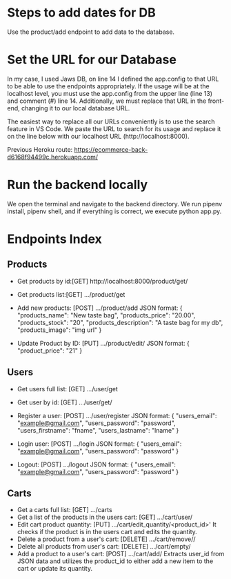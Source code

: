 # Steps to add dates for DB
Use the product/add endpoint to add data to the database.

# Set the URL for our Database
In my case, I used Jaws DB, on line 14 I defined the app.config to that URL to be able to use the endpoints appropriately.
If the usage will be at the localhost level, you must use the app.config from the upper line (line 13) and comment (#) line 14.
Additionally, we must replace that URL in the front-end, changing it to our local database URL.

The easiest way to replace all our URLs conveniently is to use the search feature in VS Code. We paste the URL to search for its usage and replace it on the line below with our localhost URL (http://localhost:8000).

Previous Heroku route: https://ecommerce-back-d6168f94499c.herokuapp.com/

# Run the backend locally
We open the terminal and navigate to the backend directory.
We run pipenv install, pipenv shell, and if everything is correct, we execute python app.py. 

# Endpoints Index

## Products
- Get products by id:[GET] http://localhost:8000/product/get/<id>
- Get products list:[GET] .../product/get
- Add new products: [POST] .../product/add
    JSON format:
        {
            "products_name": "New taste bag",
            "products_price": "20.00",
            "products_stock": "20",
            "products_description": "A taste bag for my db",
            "products_image": "img url"
        }

- Update Product by ID: [PUT] .../product/edit/<id>
    JSON format:
        {
            "product_price": "21"
        }

## Users

- Get users full list: [GET] .../user/get
- Get user by id: [GET] .../user/get/<id>
- Register a user: [POST] .../user/register
  JSON format:
        {
            "users_email": "example@gmail.com",
            "users_password": "password",
            "users_firstname": "fname",
            "users_lastname": "lname"
        }

- Login user: [POST] .../login 
    JSON format: 
        {
            "users_email": "example@gmail.com",
            "users_password": "password"
        }
- Logout: [POST] .../logout
    JSON format: 
        {
            "users_email": "example@gmail.com",
            "users_password": "password"
        }       

## Carts
- Get a carts full list: [GET] .../carts
- Get a list of the products in the users cart: [GET] .../cart/user/<userid>
- Edit cart product quantity: [PUT] .../cart/edit_quantity/<product_id>'
    It checks if the product is in the users cart and edits the quantity.
- Delete a product from a user's cart: [DELETE] .../cart/remove/<userid>/<productid>
- Delete all products from user's cart: [DELETE] .../cart/empty/<userid>
- Add a product to a user's cart: [POST] .../cart/add/<productid>
    Extracts user_id from JSON data and utilizes the product_id to either add a new item to the cart or update its quantity.


